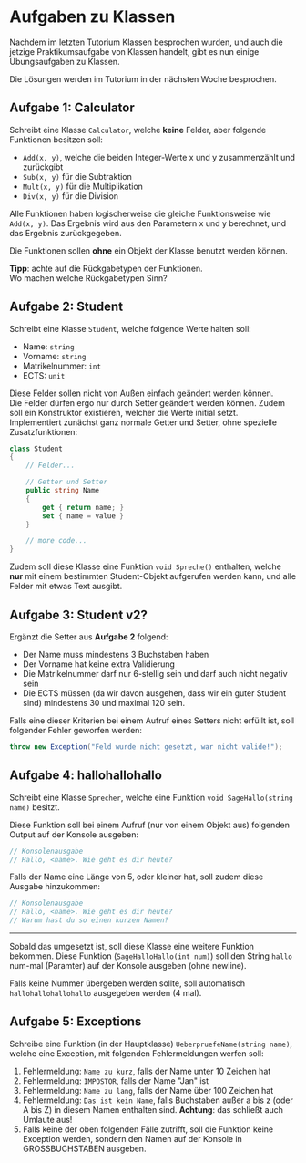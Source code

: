 # Aufgaben zu Klassen

Nachdem im letzten Tutorium Klassen besprochen wurden, und auch die jetzige Praktikumsaufgabe von Klassen handelt, gibt es nun einige Übungsaufgaben zu Klassen.

Die Lösungen werden im Tutorium in der nächsten Woche besprochen.

## Aufgabe 1: Calculator
Schreibt eine Klasse `Calculator`, welche **keine** Felder, aber folgende Funktionen besitzen soll:
- `Add(x, y)`, welche die beiden Integer-Werte x und y zusammenzählt und zurückgibt
- `Sub(x, y)` für die Subtraktion
- `Mult(x, y)` für die Multiplikation
- `Div(x, y)` für die Division

Alle Funktionen haben logischerweise die gleiche Funktionsweise wie `Add(x, y)`. Das Ergebnis wird aus den Parametern x und y berechnet, und das Ergebnis zurückgegeben.

Die Funktionen sollen **ohne** ein Objekt der Klasse benutzt werden können.

**Tipp**: achte auf die Rückgabetypen der Funktionen.  
Wo machen welche Rückgabetypen Sinn?

## Aufgabe 2: Student
Schreibt eine Klasse `Student`, welche folgende Werte halten soll:
- Name: `string`
- Vorname: `string`
- Matrikelnummer: `int`
- ECTS: `unit`

Diese Felder sollen nicht von Außen einfach geändert werden können.  
Die Felder dürfen ergo nur durch Setter geändert werden können. Zudem soll ein Konstruktor existieren, welcher die Werte initial setzt.  
Implementiert zunächst ganz normale Getter und Setter, ohne spezielle Zusatzfunktionen:
```csharp
class Student 
{
    // Felder...

    // Getter und Setter
    public string Name 
    { 
        get { return name; }
        set { name = value }
    }

    // more code...
}
```

Zudem soll diese Klasse eine Funktion `void Spreche()` enthalten, welche **nur** mit einem bestimmten Student-Objekt aufgerufen werden kann, und alle Felder mit etwas Text ausgibt.

## Aufgabe 3: Student v2?
Ergänzt die Setter aus **Aufgabe 2** folgend:
- Der Name muss mindestens 3 Buchstaben haben
- Der Vorname hat keine extra Validierung
- Die Matrikelnummer darf nur 6-stellig sein und darf auch nicht negativ sein
- Die ECTS müssen (da wir davon ausgehen, dass wir ein guter Student sind) mindestens 30 und maximal 120 sein.

Falls eine dieser Kriterien bei einem Aufruf eines Setters nicht erfüllt ist, soll folgender Fehler geworfen werden:
```csharp
throw new Exception("Feld wurde nicht gesetzt, war nicht valide!");
```

## Aufgabe 4: hallohallohallo
Schreibt eine Klasse `Sprecher`, welche eine Funktion `void SageHallo(string name)` besitzt.

Diese Funktion soll bei einem Aufruf (nur von einem Objekt aus) folgenden Output auf der Konsole ausgeben:
```csharp
// Konsolenausgabe
// Hallo, <name>. Wie geht es dir heute?
```

Falls der Name eine Länge von 5, oder kleiner hat, soll zudem diese Ausgabe hinzukommen:
```csharp
// Konsolenausgabe
// Hallo, <name>. Wie geht es dir heute?
// Warum hast du so einen kurzen Namen?
```
---

Sobald das umgesetzt ist, soll diese Klasse eine weitere Funktion bekommen. Diese Funktion (`SageHalloHallo(int num)`) soll den String `hallo` num-mal (Paramter) auf der Konsole ausgeben (ohne newline).

Falls keine Nummer übergeben werden sollte, soll automatisch `hallohallohallohallo` ausgegeben werden (4 mal).

## Aufgabe 5: Exceptions

Schreibe eine Funktion (in der Hauptklasse) `UeberpruefeName(string name)`, welche eine Exception, mit folgenden Fehlermeldungen werfen soll:
1) Fehlermeldung: `Name zu kurz`, falls der Name unter 10 Zeichen hat
2) Fehlermeldung: `IMPOSTOR`, falls der Name "Jan" ist
3) Fehlermeldung: `Name zu lang`, falls der Name über 100 Zeichen hat
4) Fehlermeldung: `Das ist kein Name`, falls Buchstaben außer a bis z (oder A bis Z) in diesem Namen enthalten sind. **Achtung**: das schließt auch Umlaute aus!
5) Falls keine der oben folgenden Fälle zutrifft, soll die Funktion keine Exception werden, sondern den Namen auf der Konsole in GROSSBUCHSTABEN ausgeben.

